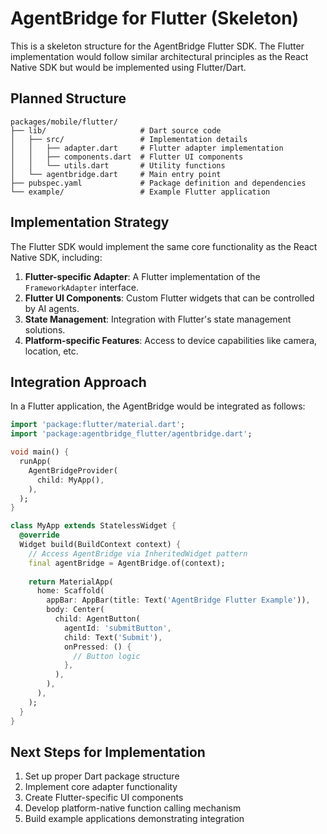 # AgentBridge for Flutter (Skeleton)

This is a skeleton structure for the AgentBridge Flutter SDK. The Flutter implementation would follow similar architectural principles as the React Native SDK but would be implemented using Flutter/Dart.

## Planned Structure

```
packages/mobile/flutter/
├── lib/                     # Dart source code
│   ├── src/                 # Implementation details
│   │   ├── adapter.dart     # Flutter adapter implementation
│   │   ├── components.dart  # Flutter UI components
│   │   └── utils.dart       # Utility functions
│   └── agentbridge.dart     # Main entry point
├── pubspec.yaml             # Package definition and dependencies
└── example/                 # Example Flutter application
```

## Implementation Strategy

The Flutter SDK would implement the same core functionality as the React Native SDK, including:

1. **Flutter-specific Adapter**: A Flutter implementation of the `FrameworkAdapter` interface.
2. **Flutter UI Components**: Custom Flutter widgets that can be controlled by AI agents.
3. **State Management**: Integration with Flutter's state management solutions.
4. **Platform-specific Features**: Access to device capabilities like camera, location, etc.

## Integration Approach

In a Flutter application, the AgentBridge would be integrated as follows:

```dart
import 'package:flutter/material.dart';
import 'package:agentbridge_flutter/agentbridge.dart';

void main() {
  runApp(
    AgentBridgeProvider(
      child: MyApp(),
    ),
  );
}

class MyApp extends StatelessWidget {
  @override
  Widget build(BuildContext context) {
    // Access AgentBridge via InheritedWidget pattern
    final agentBridge = AgentBridge.of(context);
    
    return MaterialApp(
      home: Scaffold(
        appBar: AppBar(title: Text('AgentBridge Flutter Example')),
        body: Center(
          child: AgentButton(
            agentId: 'submitButton',
            child: Text('Submit'),
            onPressed: () {
              // Button logic
            },
          ),
        ),
      ),
    );
  }
}
```

## Next Steps for Implementation

1. Set up proper Dart package structure
2. Implement core adapter functionality
3. Create Flutter-specific UI components
4. Develop platform-native function calling mechanism
5. Build example applications demonstrating integration 